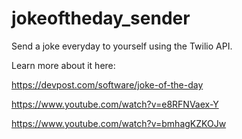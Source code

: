 # jokeoftheday_sender

Send a joke everyday to yourself using the Twilio API.

Learn more about it here:


https://devpost.com/software/joke-of-the-day

https://www.youtube.com/watch?v=e8RFNVaex-Y

https://www.youtube.com/watch?v=bmhagKZKOJw
